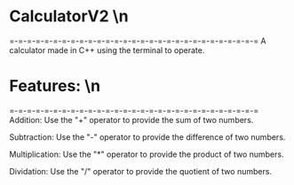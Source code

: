 # CalculatorV2 \n
=-=-=-=-=-=-=-=-=-=-=-=-=-=-=-=-=-=-=-=-=-=-=-=-=-=-=-=-=
A calculator made in C++ using the terminal to operate.


# Features: \n
=-=-=-=-=-=-=-=-=-=-=-=-=-=-=-=-=-=-=-=-=-=-=-=-=-=-=-=-=
Addition: Use the "+" operator to provide the sum of two numbers.

Subtraction: Use the "-" operator to provide the difference of two numbers.

Multiplication: Use the "*" operator to provide the product of two numbers.

Dividation: Use the "/" operator to provide the quotient of two numbers.
